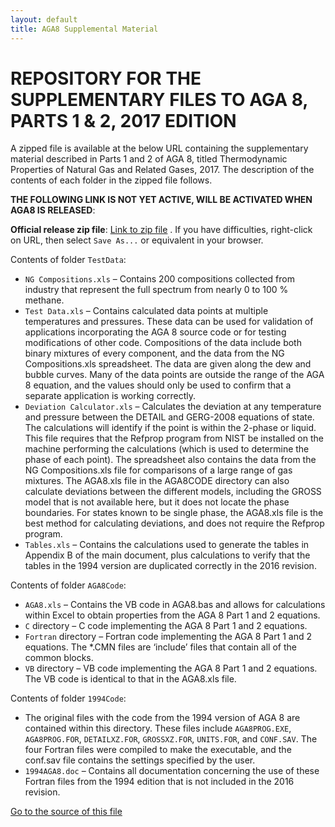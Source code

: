 ```yaml
---
layout: default
title: AGA8 Supplemental Material
---
```


# REPOSITORY FOR THE SUPPLEMENTARY FILES TO AGA 8, PARTS 1 & 2, 2017 EDITION

A zipped file is available at the below URL containing the supplementary material described in Parts 1 and 2 of AGA 8, titled Thermodynamic Properties of Natural Gas and Related Gases, 2017.  The description of the contents of each folder in the zipped file follows.

**THE FOLLOWING LINK IS NOT YET ACTIVE, WILL BE ACTIVATED WHEN AGA8 IS RELEASED**:

**Official release zip file**: [Link to zip file](https://github.com/usnistgov/AGA8/archive/AGA8release.zip) .  If you have difficulties, right-click on URL, then select ``Save As...`` or equivalent in your browser.

Contents of folder ``TestData``:

* ``NG Compositions.xls`` – Contains 200 compositions collected from industry that represent the full spectrum from nearly 0 to 100 % methane.  
* ``Test Data.xls`` – Contains calculated data points at multiple temperatures and pressures. These data can be used for validation of applications incorporating the AGA 8 source code or for testing modifications of other code. Compositions of the data include both binary mixtures of every component, and the data from the NG Compositions.xls spreadsheet. The data are given along the dew and bubble curves. Many of the data points are outside the range of the AGA 8 equation, and the values should only be used to confirm that a separate application is working correctly. 
* ``Deviation Calculator.xls`` – Calculates the deviation at any temperature and pressure between the DETAIL and GERG-2008 equations of state. The calculations will identify if the point is within the 2-phase or liquid. This file requires that the Refprop program from NIST be installed on the machine performing the calculations (which is used to determine the phase of each point). The spreadsheet also contains the data from the NG Compositions.xls file for comparisons of a large range of gas mixtures. The AGA8.xls file in the AGA8CODE directory can also calculate deviations between the different models, including the GROSS model that is not available here, but it does not locate the phase boundaries. For states known to be single phase, the AGA8.xls file is the best method for calculating deviations, and does not require the Refprop program. 
* ``Tables.xls`` – Contains the calculations used to generate the tables in Appendix B of the main document, plus calculations to verify that the tables in the 1994 version are duplicated correctly in the 2016 revision. 

Contents of folder ``AGA8Code``:

* ``AGA8.xls`` – Contains the VB code in AGA8.bas and allows for calculations within Excel to obtain properties from the AGA 8 Part 1 and 2 equations. 
* ``C`` directory – C code implementing the AGA 8 Part 1 and 2 equations. 
* ``Fortran`` directory – Fortran code implementing the AGA 8 Part 1 and 2 equations. The *.CMN files are ‘include’ files that contain all of the common blocks. 
* ``VB`` directory – VB code implementing the AGA 8 Part 1 and 2 equations. The VB code is identical to that in the AGA8.xls file. 
 
Contents of folder ``1994Code``:

* The original files with the code from the 1994 version of AGA 8 are contained within this directory. These files include ``AGA8PROG.EXE``, ``AGA8PROG.FOR``, ``DETAILXZ.FOR``, ``GROSSXZ.FOR``, ``UNITS.FOR``, and ``CONF.SAV``. The four Fortran files were compiled to make the executable, and the conf.sav file contains the settings specified by the user. 
* ``1994AGA8.doc`` – Contains all documentation concerning the use of these Fortran files from the 1994 edition that is not included in the 2016 revision.

[Go to the source of this file](https://github.com/usnistgov/AGA8/blob/nist-pages/index.md)
